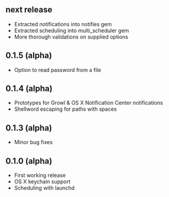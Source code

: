 
## next release

* Extracted notifications into notifies gem
* Extracted scheduling into multi\_scheduler gem
* More thorough validations on supplied options

## 0.1.5 (alpha)

* Option to read password from a file

## 0.1.4 (alpha)

* Prototypes for Growl & OS X Notification Center notifications
* Shellword escaping for paths with spaces

## 0.1.3 (alpha)

* Minor bug fixes

## 0.1.0 (alpha)

* First working release
* OS X keychain support
* Scheduling with launchd

